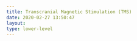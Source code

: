 ```yaml
---
title: Transcranial Magnetic Stimulation (TMS)
date: 2020-02-27 13:50:47
layout:
type: lower-level
---
```

